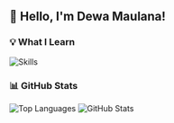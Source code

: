 ## 👋 Hello, I'm Dewa Maulana!

### 💡 What I Learn
![Skills](https://skillicons.dev/icons?i=php,laravel,js,java,python,npm,tailwind,mysql)

### 📊 GitHub Stats
![Top Languages](https://github-readme-stats.vercel.app/api/top-langs/?username=ddxzzyy&layout=compact&theme=radical)
![GitHub Stats](https://github-readme-stats.vercel.app/api?username=ddxzzyy&show_icons=true&theme=radical)



<!--
**ddxzzyy/ddxzzyy** is a ✨ _special_ ✨ repository because its `README.md` (this file) appears on your GitHub profile.

Here are some ideas to get you started:

- 🔭 I’m currently working on ...
- 🌱 I’m currently learning ...
- 👯 I’m looking to collaborate on ...
- 🤔 I’m looking for help with ...
- 💬 Ask me about ...
- 📫 How to reach me: ...
- 😄 Pronouns: ...
- ⚡ Fun fact: ...
-->
